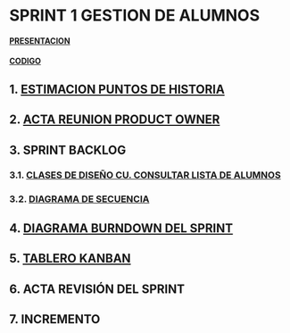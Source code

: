 # **SPRINT 1 GESTION DE ALUMNOS**

#### [PRESENTACION](#)
#### [CODIGO](java/readme.md)

## **1.**       **[ESTIMACION PUNTOS DE HISTORIA](https://github.com/DptoSIC/Gestion_Alumnos/blob/master/documentos/SPRINTS/SPRINT1/archivos/puntos_historia.md)**

## **2.**       **[ACTA REUNION PRODUCT OWNER](https://github.com/DptoSIC/Gestion_Alumnos/blob/master/documentos/SPRINTS/SPRINT1/archivos/actaReunion.md)**  

## **3.**       **SPRINT BACKLOG**

### **3.1.**    **[CLASES DE DISEÑO CU. CONSULTAR LISTA DE ALUMNOS](https://www.draw.io/?lightbox=1&highlight=0000ff&edit=_blank&layers=1&nav=1&title=diagramaDeClases%20(2).drawio#Uhttps%3A%2F%2Fraw.githubusercontent.com%2FDptoSIC%2FGestion_Alumnos%2Fmaster%2Fdocumentos%2FSPRINTS%2FSPRINT1%2Farchivos%2FdiagramaDeClases%2520(2).drawio)**

### **3.2.**     **[DIAGRAMA DE SECUENCIA](https://www.draw.io/#HDptoSIC%2FGestion_Alumnos%2Fmaster%2FSPRINTS%2FSPRINT1%2Farchivos%2FDIAGRAMA%20DE%20SECUENCIA.xml)**

## **4.**       **[DIAGRAMA BURNDOWN DEL SPRINT](https://github.com/DptoSIC/Gestion_Alumnos/blob/master/documentos/SPRINTS/SPRINT1/archivos/DIAGRAMA%20BURNDOWN%20SGAL.xlsx)**

## **5.**       **[TABLERO KANBAN](https://github.com/DptoSIC/Gestion_Alumnos/projects/1)**

## **6.**      **ACTA REVISIÓN DEL SPRINT**    

## **7.**       **INCREMENTO**


